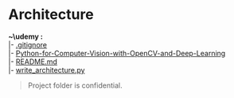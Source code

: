 # Architecture 


**~\udemy :**\
 |- [.gitignore](./.gitignore)\
 |- [Python-for-Computer-Vision-with-OpenCV-and-Deep-Learning](./Python-for-Computer-Vision-with-OpenCV-and-Deep-Learning)\
 |- [README.md](./README.md)\
 |- [write_architecture.py](./write_architecture.py)

> Project folder is confidential.